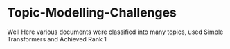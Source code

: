 # Topic-Modelling-Challenges
Well Here various documents were classified into many topics, used Simple Transformers and Achieved Rank 1
